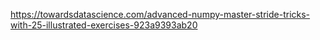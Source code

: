 https://towardsdatascience.com/advanced-numpy-master-stride-tricks-with-25-illustrated-exercises-923a9393ab20